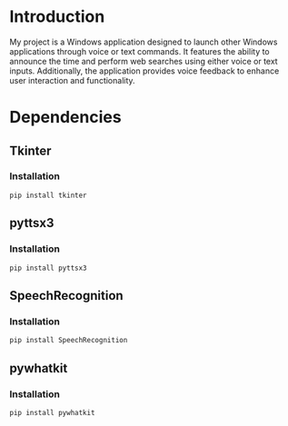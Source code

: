 # Introduction
My project is a Windows application designed to launch other Windows applications through voice or text commands. It features the ability to announce the time and perform web searches using either voice or text inputs. Additionally, the application provides voice feedback to enhance user interaction and functionality.

  
# Dependencies
## Tkinter
  ### Installation
  ```
pip install tkinter
```
## pyttsx3
### Installation
```
pip install pyttsx3
```
## SpeechRecognition
### Installation
```
pip install SpeechRecognition
```

## pywhatkit
### Installation
```
pip install pywhatkit
```
